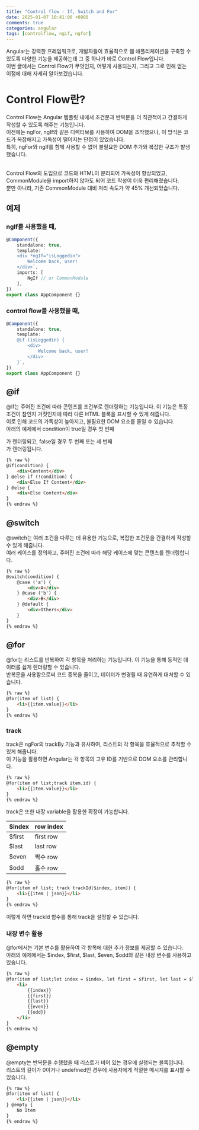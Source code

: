 ```yaml
---
title: "Control flow - If, Switch and For"
date: 2025-01-07 10:41:00 +0900
comments: true
categories: angular
tags: [controlflow, ngif, ngfor]
---
```


Angular는 강력한 프레임워크로, 개발자들이 효율적으로 웹 애플리케이션을 구축할 수 있도록 다양한 기능을 제공하는데 그 중 하나가 바로 Control Flow입니다. <br/>
이번 글에서는 Control Flow가 무엇인지, 어떻게 사용되는지, 그리고 그로 인해 얻는 이점에 대해 자세히 알아보겠습니다.

# Control Flow란?
Control Flow는 Angular 템플릿 내에서 조건문과 반복문을 더 직관적이고 간결하게 작성할 수 있도록 해주는 기능입니다. <br/>
이전에는 ngFor, ngIf와 같은 디렉티브를 사용하여 DOM을 조작했으나, 이 방식은 코드가 복잡해지고 가독성이 떨어지는 단점이 있었습니다. <br/>
특히, ngFor와 ngIf를 함께 사용할 수 없어 불필요한 DOM 추가와 복잡한 구조가 발생했습니다.<br/><br/>

Control Flow의 도입으로 코드와 HTML이 분리되어 가독성이 향상되었고, CommonModule을 import하지 않아도 되어 코드 작성이 더욱 편리해졌습니다. <br/>
뿐만 아니라, 기존 CommonModule 대비 처리 속도가 약 45% 개선되었습니다.

## 예제

### ngIf를 사용했을 때,

```ts
@Component({
	standalone: true,
	template: `
	<div *ngIf="isLoggedin">
		Welcome back, user!
	</div>`,
	imports: [
		NgIf // or CommonModule
	],
})
export class AppComponent {}

```

### control flow를 사용했을 때,

```ts
@Component({
	standalone: true,
	template: `
	@if (isLoggedin) {
		<div>
			Welcome back, user!
		</div>
	}`,
})
export class AppComponent {}

```

## @if
@if는 주어진 조건에 따라 콘텐츠를 조건부로 렌더링하는 기능입니다. 이 기능은 특정 조건이 참인지 거짓인지에 따라 다른 HTML 블록을 표시할 수 있게 해줍니다.<br/>
이로 인해 코드의 가독성이 높아지고, 불필요한 DOM 요소를 줄일 수 있습니다.<br/>
아래의 예제에서 condition이 true일 경우 첫 번째 <div>가 렌더링되고, false일 경우 두 번째 또는 세 번째 <div>가 렌더링됩니다.

```html
{% raw %}
@if(condition) {
	<div>Content</div>
} @else if (!condition) {
	<div>Else If Content</div>
} @else {
	<div>Else Content</div>
}
{% endraw %}

```

## @switch
@switch는 여러 조건을 다루는 데 유용한 기능으로, 복잡한 조건문을 간결하게 작성할 수 있게 해줍니다.<br/>
여러 케이스를 정의하고, 주어진 조건에 따라 해당 케이스에 맞는 콘텐츠를 렌더링합니다.<br/>


```html
{% raw %}
@switch(condition) {
	@case ('a') {
		<div>A</div>
	} @case ('b') {
		<div>B</div>
	} @default {
		<div>Others</div>
	}
}
{% endraw %}
```

## @for
@for는 리스트를 반복하여 각 항목을 처리하는 기능입니다. 이 기능을 통해 동적인 데이터를 쉽게 렌더링할 수 있습니다.<br/>
반복문을 사용함으로써 코드 중복을 줄이고, 데이터가 변경될 때 유연하게 대처할 수 있습니다.

```html
{% raw %}
@for(item of list) {
	<li>{{item.value}}</li>
}
{% endraw %}
```

### track

track은 ngFor의 trackBy 기능과 유사하여, 리스트의 각 항목을 효율적으로 추적할 수 있게 해줍니다.<br/>
이 기능을 활용하면 Angular는 각 항목의 고유 ID를 기반으로 DOM 요소를 관리합니다.

```html
{% raw %}
@for(item of list;track item.id) {
	<li>{{item.value}}</li>
}
{% endraw %}
```

track은 또한 내장 variable을 활용한 확장이 가능합니다.

| $index | row index |
| --- | --- |
| $first | first row |
| $last | last row |
| $even | 짝수 row |
| $odd | 홀수 row |


```html
{% raw %}
@for(item of list; track trackId($index, item)) {
	<li>{{item | json}}</li>
}
{% endraw %}
```
이렇게 하면 trackId 함수를 통해 track을 설정할 수 있습니다.

### 내장 변수 활용
@for에서는 기본 변수를 활용하여 각 항목에 대한 추가 정보를 제공할 수 있습니다.<br/>
아래의 예제에서는 $index, $first, $last, $even, $odd와 같은 내장 변수를 사용하고 있습니다.

```html
{% raw %}
@for(item of list;let index = $index, let first = $first, let last = $last, let even = $even, let odd = $odd) {
	<li>
		{{index}}
		{{first}}
		{{last}}
		{{even}}
		{{odd}}
	</li>
}
{% endraw %}
```

## @empty
@empty는 반복문을 수행했을 때 리스트가 비어 있는 경우에 실행되는 블록입니다. <br/>
리스트의 길이가 0이거나 undefined인 경우에 사용자에게 적절한 메시지를 표시할 수 있습니다.

```html
{% raw %}
@for(item of list) {
	<li>{{item | json}}</li>
} @empty {
	No Item
}
{% endraw %}
```